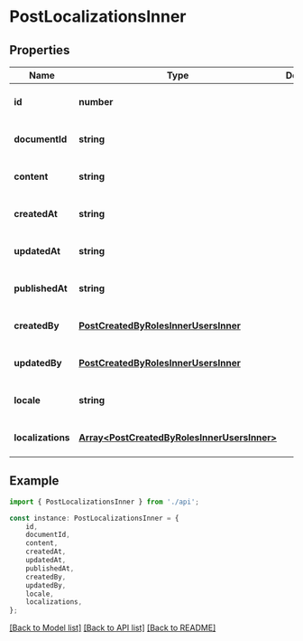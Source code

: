 # PostLocalizationsInner


## Properties

Name | Type | Description | Notes
------------ | ------------- | ------------- | -------------
**id** | **number** |  | [optional] [default to undefined]
**documentId** | **string** |  | [optional] [default to undefined]
**content** | **string** |  | [optional] [default to undefined]
**createdAt** | **string** |  | [optional] [default to undefined]
**updatedAt** | **string** |  | [optional] [default to undefined]
**publishedAt** | **string** |  | [optional] [default to undefined]
**createdBy** | [**PostCreatedByRolesInnerUsersInner**](PostCreatedByRolesInnerUsersInner.md) |  | [optional] [default to undefined]
**updatedBy** | [**PostCreatedByRolesInnerUsersInner**](PostCreatedByRolesInnerUsersInner.md) |  | [optional] [default to undefined]
**locale** | **string** |  | [optional] [default to undefined]
**localizations** | [**Array&lt;PostCreatedByRolesInnerUsersInner&gt;**](PostCreatedByRolesInnerUsersInner.md) |  | [optional] [default to undefined]

## Example

```typescript
import { PostLocalizationsInner } from './api';

const instance: PostLocalizationsInner = {
    id,
    documentId,
    content,
    createdAt,
    updatedAt,
    publishedAt,
    createdBy,
    updatedBy,
    locale,
    localizations,
};
```

[[Back to Model list]](../README.md#documentation-for-models) [[Back to API list]](../README.md#documentation-for-api-endpoints) [[Back to README]](../README.md)
